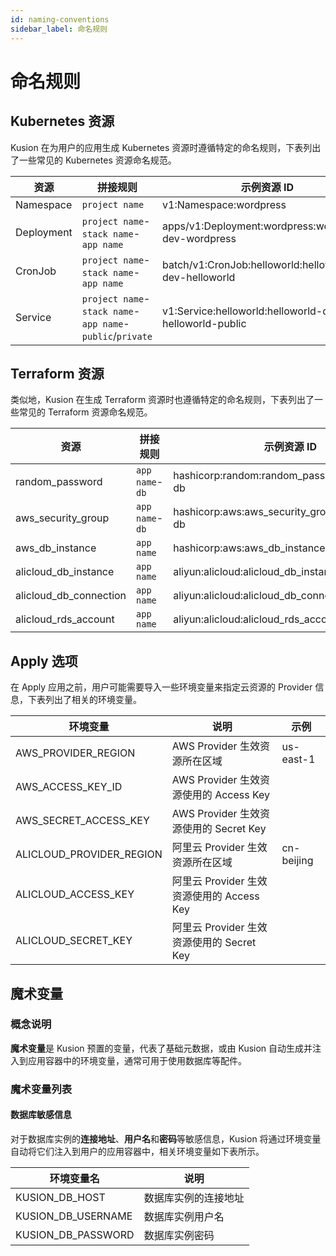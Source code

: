```yaml
---
id: naming-conventions
sidebar_label: 命名规则
---
```

# 命名规则

## Kubernetes 资源

Kusion 在为用户的应用生成 Kubernetes 资源时遵循特定的命名规则，下表列出了一些常见的 Kubernetes 资源命名规范。

| 资源 | 拼接规则 | 示例资源 ID |
| --- | ------- | ---------- |
| Namespace | `project name` | v1:Namespace:wordpress |
| Deployment | `project name`-`stack name`-`app name` | apps/v1:Deployment:wordpress:wordpress-dev-wordpress |
| CronJob | `project name`-`stack name`-`app name` | batch/v1:CronJob:helloworld:helloworld-dev-helloworld |
| Service | `project name`-`stack name`-`app name`-`public`/`private` | v1:Service:helloworld:helloworld-dev-helloworld-public |

## Terraform 资源

类似地，Kusion 在生成 Terraform 资源时也遵循特定的命名规则，下表列出了一些常见的 Terraform 资源命名规范。

| 资源 | 拼接规则 | 示例资源 ID |
| --- | ------- | ---------- |
| random_password | `app name`-`db` | hashicorp:random:random_password:wordpress-db |
| aws_security_group | `app name`-`db` | hashicorp:aws:aws_security_group:wordpress-db |
| aws_db_instance | `app name` | hashicorp:aws:aws_db_instance:wordpress |
| alicloud_db_instance | `app name` | aliyun:alicloud:alicloud_db_instance:wordpress |
| alicloud_db_connection | `app name` | aliyun:alicloud:alicloud_db_connection:wordpress |
| alicloud_rds_account | `app name` | aliyun:alicloud:alicloud_rds_account:wordpress |

## Apply 选项

在 Apply 应用之前，用户可能需要导入一些环境变量来指定云资源的 Provider 信息，下表列出了相关的环境变量。

| 环境变量 | 说明 | 示例 |
| ------- | --- | ---- |
| AWS_PROVIDER_REGION | AWS Provider 生效资源所在区域 | us-east-1 |
| AWS_ACCESS_KEY_ID | AWS Provider 生效资源使用的 Access Key |  |
| AWS_SECRET_ACCESS_KEY | AWS Provider 生效资源使用的 Secret Key |  |
| ALICLOUD_PROVIDER_REGION | 阿里云 Provider 生效资源所在区域 | cn-beijing |
| ALICLOUD_ACCESS_KEY | 阿里云 Provider 生效资源使用的 Access Key |  |
| ALICLOUD_SECRET_KEY | 阿里云 Provider 生效资源使用的 Secret Key |  |

## 魔术变量

### 概念说明

**魔术变量**是 Kusion 预置的变量，代表了基础元数据，或由 Kusion 自动生成并注入到应用容器中的环境变量，通常可用于使用数据库等配件。

### 魔术变量列表

#### 数据库敏感信息

对于数据库实例的**连接地址**、**用户名**和**密码**等敏感信息，Kusion 将通过环境变量自动将它们注入到用户的应用容器中，相关环境变量如下表所示。

| 环境变量名 | 说明 |
| --------- | --- |
| KUSION_DB_HOST | 数据库实例的连接地址 |
| KUSION_DB_USERNAME | 数据库实例用户名 |
| KUSION_DB_PASSWORD | 数据库实例密码 |

